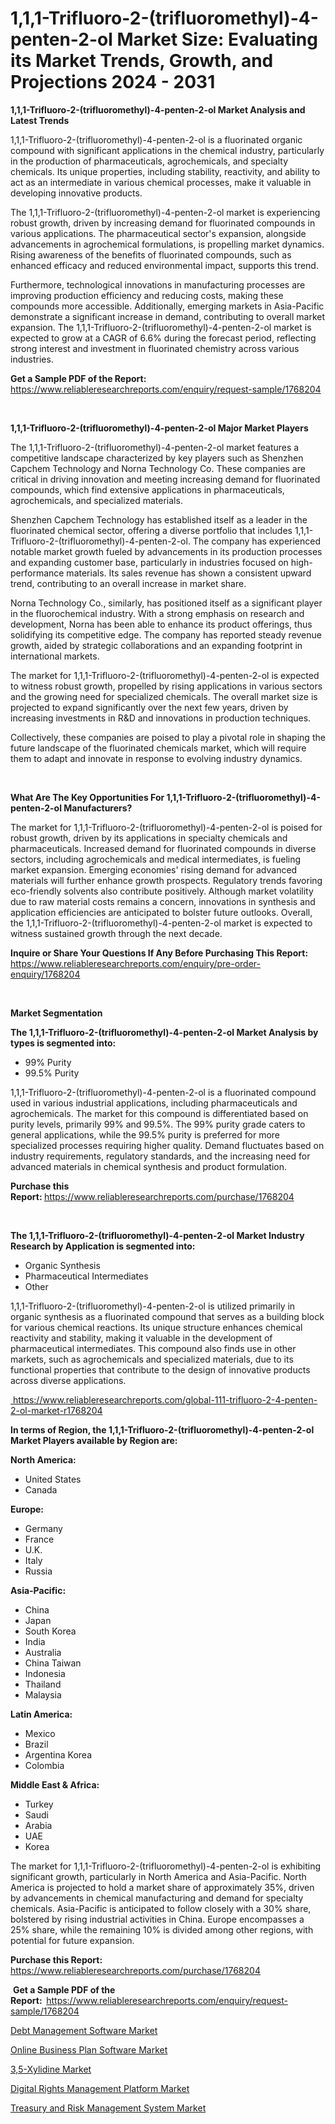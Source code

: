 <p><h1>1,1,1-Trifluoro-2-(trifluoromethyl)-4-penten-2-ol Market Size: Evaluating its Market Trends, Growth, and Projections 2024 - 2031</h1></p><p><strong>1,1,1-Trifluoro-2-(trifluoromethyl)-4-penten-2-ol Market Analysis and Latest Trends</strong></p>
<p><p>1,1,1-Trifluoro-2-(trifluoromethyl)-4-penten-2-ol is a fluorinated organic compound with significant applications in the chemical industry, particularly in the production of pharmaceuticals, agrochemicals, and specialty chemicals. Its unique properties, including stability, reactivity, and ability to act as an intermediate in various chemical processes, make it valuable in developing innovative products.</p><p>The 1,1,1-Trifluoro-2-(trifluoromethyl)-4-penten-2-ol market is experiencing robust growth, driven by increasing demand for fluorinated compounds in various applications. The pharmaceutical sector's expansion, alongside advancements in agrochemical formulations, is propelling market dynamics. Rising awareness of the benefits of fluorinated compounds, such as enhanced efficacy and reduced environmental impact, supports this trend.</p><p>Furthermore, technological innovations in manufacturing processes are improving production efficiency and reducing costs, making these compounds more accessible. Additionally, emerging markets in Asia-Pacific demonstrate a significant increase in demand, contributing to overall market expansion. The 1,1,1-Trifluoro-2-(trifluoromethyl)-4-penten-2-ol market is expected to grow at a CAGR of 6.6% during the forecast period, reflecting strong interest and investment in fluorinated chemistry across various industries.</p></p>
<p><strong>Get a Sample PDF of the Report:&nbsp;</strong> <a href="https://www.reliableresearchreports.com/enquiry/request-sample/1768204?utm_campaign=24&utm_medium=2&utm_source=Github&utm_content=ia&utm_term=20122024&utm_id=111-trifluoro-2-trifluoromethyl-4-penten-2-ol">https://www.reliableresearchreports.com/enquiry/request-sample/1768204</a></p>
<p>&nbsp;</p>
<p><strong>1,1,1-Trifluoro-2-(trifluoromethyl)-4-penten-2-ol Major Market Players</strong></p>
<p><p>The 1,1,1-Trifluoro-2-(trifluoromethyl)-4-penten-2-ol market features a competitive landscape characterized by key players such as Shenzhen Capchem Technology and Norna Technology Co. These companies are critical in driving innovation and meeting increasing demand for fluorinated compounds, which find extensive applications in pharmaceuticals, agrochemicals, and specialized materials.</p><p>Shenzhen Capchem Technology has established itself as a leader in the fluorinated chemical sector, offering a diverse portfolio that includes 1,1,1-Trifluoro-2-(trifluoromethyl)-4-penten-2-ol. The company has experienced notable market growth fueled by advancements in its production processes and expanding customer base, particularly in industries focused on high-performance materials. Its sales revenue has shown a consistent upward trend, contributing to an overall increase in market share.</p><p>Norna Technology Co., similarly, has positioned itself as a significant player in the fluorochemical industry. With a strong emphasis on research and development, Norna has been able to enhance its product offerings, thus solidifying its competitive edge. The company has reported steady revenue growth, aided by strategic collaborations and an expanding footprint in international markets.</p><p>The market for 1,1,1-Trifluoro-2-(trifluoromethyl)-4-penten-2-ol is expected to witness robust growth, propelled by rising applications in various sectors and the growing need for specialized chemicals. The overall market size is projected to expand significantly over the next few years, driven by increasing investments in R&D and innovations in production techniques.</p><p>Collectively, these companies are poised to play a pivotal role in shaping the future landscape of the fluorinated chemicals market, which will require them to adapt and innovate in response to evolving industry dynamics.</p></p>
<p>&nbsp;</p>
<p><strong>What Are The Key Opportunities For 1,1,1-Trifluoro-2-(trifluoromethyl)-4-penten-2-ol Manufacturers?</strong></p>
<p><p>The market for 1,1,1-Trifluoro-2-(trifluoromethyl)-4-penten-2-ol is poised for robust growth, driven by its applications in specialty chemicals and pharmaceuticals. Increased demand for fluorinated compounds in diverse sectors, including agrochemicals and medical intermediates, is fueling market expansion. Emerging economies' rising demand for advanced materials will further enhance growth prospects. Regulatory trends favoring eco-friendly solvents also contribute positively. Although market volatility due to raw material costs remains a concern, innovations in synthesis and application efficiencies are anticipated to bolster future outlooks. Overall, the 1,1,1-Trifluoro-2-(trifluoromethyl)-4-penten-2-ol market is expected to witness sustained growth through the next decade.</p></p>
<p><strong>Inquire or Share Your Questions If Any Before Purchasing This Report:</strong> <a href="https://www.reliableresearchreports.com/enquiry/pre-order-enquiry/1768204?utm_campaign=24&utm_medium=2&utm_source=Github&utm_content=ia&utm_term=20122024&utm_id=111-trifluoro-2-trifluoromethyl-4-penten-2-ol">https://www.reliableresearchreports.com/enquiry/pre-order-enquiry/1768204</a></p>
<p>&nbsp;</p>
<p><strong>Market Segmentation</strong></p>
<p><strong>The 1,1,1-Trifluoro-2-(trifluoromethyl)-4-penten-2-ol Market Analysis by types is segmented into:</strong></p>
<p><ul><li>99% Purity</li><li>99.5% Purity</li></ul></p>
<p><p>1,1,1-Trifluoro-2-(trifluoromethyl)-4-penten-2-ol is a fluorinated compound used in various industrial applications, including pharmaceuticals and agrochemicals. The market for this compound is differentiated based on purity levels, primarily 99% and 99.5%. The 99% purity grade caters to general applications, while the 99.5% purity is preferred for more specialized processes requiring higher quality. Demand fluctuates based on industry requirements, regulatory standards, and the increasing need for advanced materials in chemical synthesis and product formulation.</p></p>
<p><strong>Purchase this Report:&nbsp;</strong><a href="https://www.reliableresearchreports.com/purchase/1768204?utm_campaign=24&utm_medium=2&utm_source=Github&utm_content=ia&utm_term=20122024&utm_id=111-trifluoro-2-trifluoromethyl-4-penten-2-ol">https://www.reliableresearchreports.com/purchase/1768204</a></p>
<p>&nbsp;</p>
<p><strong>The 1,1,1-Trifluoro-2-(trifluoromethyl)-4-penten-2-ol Market Industry Research by Application is segmented into:</strong></p>
<p><ul><li>Organic Synthesis</li><li>Pharmaceutical Intermediates</li><li>Other</li></ul></p>
<p><p>1,1,1-Trifluoro-2-(trifluoromethyl)-4-penten-2-ol is utilized primarily in organic synthesis as a fluorinated compound that serves as a building block for various chemical reactions. Its unique structure enhances chemical reactivity and stability, making it valuable in the development of pharmaceutical intermediates. This compound also finds use in other markets, such as agrochemicals and specialized materials, due to its functional properties that contribute to the design of innovative products across diverse applications.</p></p>
<p><a href="https://www.reliableresearchreports.com/global-111-trifluoro-2-4-penten-2-ol-market-r1768204?utm_campaign=24&utm_medium=2&utm_source=Github&utm_content=ia&utm_term=20122024&utm_id=111-trifluoro-2-trifluoromethyl-4-penten-2-ol">&nbsp;https://www.reliableresearchreports.com/global-111-trifluoro-2-4-penten-2-ol-market-r1768204</a></p>
<p><strong>In terms of Region, the 1,1,1-Trifluoro-2-(trifluoromethyl)-4-penten-2-ol Market Players available by Region are:</strong></p>
<p>
    <p> <strong> North America: </strong>
        <ul>
            <li>United States</li>
            <li>Canada</li>
        </ul>
        </p> 
    <p> <strong> Europe: </strong>
        <ul>
            <li>Germany</li>
            <li>France</li>
            <li>U.K.</li>
            <li>Italy</li>
            <li>Russia</li>
        </ul>
        </p> 
    <p> <strong> Asia-Pacific: </strong>
        <ul>
            <li>China</li>
            <li>Japan</li>
            <li>South Korea</li>
            <li>India</li>
            <li>Australia</li>
            <li>China Taiwan</li>
            <li>Indonesia</li>
            <li>Thailand</li>
            <li>Malaysia</li>
        </ul>
        </p> 
    <p> <strong> Latin America: </strong>
        <ul>
            <li>Mexico</li>
            <li>Brazil</li>
            <li>Argentina Korea</li>
            <li>Colombia</li>
        </ul>
        </p> 
    <p> <strong> Middle East & Africa: </strong>
        <ul>
            <li>Turkey</li>
            <li>Saudi</li>
            <li>Arabia</li>
            <li>UAE</li>
            <li>Korea</li>
        </ul>
    </p>
    </p>
<p><p>The market for 1,1,1-Trifluoro-2-(trifluoromethyl)-4-penten-2-ol is exhibiting significant growth, particularly in North America and Asia-Pacific. North America is projected to hold a market share of approximately 35%, driven by advancements in chemical manufacturing and demand for specialty chemicals. Asia-Pacific is anticipated to follow closely with a 30% share, bolstered by rising industrial activities in China. Europe encompasses a 25% share, while the remaining 10% is divided among other regions, with potential for future expansion.</p></p>
<p><strong>Purchase this Report: </strong><a href="https://www.reliableresearchreports.com/purchase/1768204?utm_campaign=24&utm_medium=2&utm_source=Github&utm_content=ia&utm_term=20122024&utm_id=111-trifluoro-2-trifluoromethyl-4-penten-2-ol">https://www.reliableresearchreports.com/purchase/1768204</a></p>
<p>&nbsp;<strong>Get a Sample PDF of the Report:&nbsp;&nbsp;</strong><a href="https://www.reliableresearchreports.com/enquiry/request-sample/1768204?utm_campaign=24&utm_medium=2&utm_source=Github&utm_content=ia&utm_term=20122024&utm_id=111-trifluoro-2-trifluoromethyl-4-penten-2-ol">https://www.reliableresearchreports.com/enquiry/request-sample/1768204</a></p>
<p><strong></strong></p>
<p><p><a href="https://www.linkedin.com/pulse/investing-debt-management-software-market-trends-leading-n9yzc?utm_campaign=24&utm_medium=2&utm_source=Github&utm_content=ia&utm_term=20122024&utm_id=111-trifluoro-2-trifluoromethyl-4-penten-2-ol">Debt Management Software Market</a></p><p><a href="https://www.linkedin.com/pulse/online-business-plan-software-market-emerging-trends-future-qn7hc?utm_campaign=24&utm_medium=2&utm_source=Github&utm_content=ia&utm_term=20122024&utm_id=111-trifluoro-2-trifluoromethyl-4-penten-2-ol">Online Business Plan Software Market</a></p><p><a href="https://github.com/JosephineMcguire65/Market-Research-Report-List-1/blob/main/35-xylidine-market.md?utm_campaign=24&utm_medium=2&utm_source=Github&utm_content=ia&utm_term=20122024&utm_id=111-trifluoro-2-trifluoromethyl-4-penten-2-ol">3,5-Xylidine Market</a></p><p><a href="https://www.linkedin.com/pulse/digital-rights-management-platform-market-growth-forecast-124-gvqgc?utm_campaign=24&utm_medium=2&utm_source=Github&utm_content=ia&utm_term=20122024&utm_id=111-trifluoro-2-trifluoromethyl-4-penten-2-ol">Digital Rights Management Platform Market</a></p><p><a href="https://github.com/jerhoskinson197676/Market-Research-Report-List-1/blob/main/treasury-and-risk-management-system-market.md?utm_campaign=24&utm_medium=2&utm_source=Github&utm_content=ia&utm_term=20122024&utm_id=111-trifluoro-2-trifluoromethyl-4-penten-2-ol">Treasury and Risk Management System Market</a></p></p>